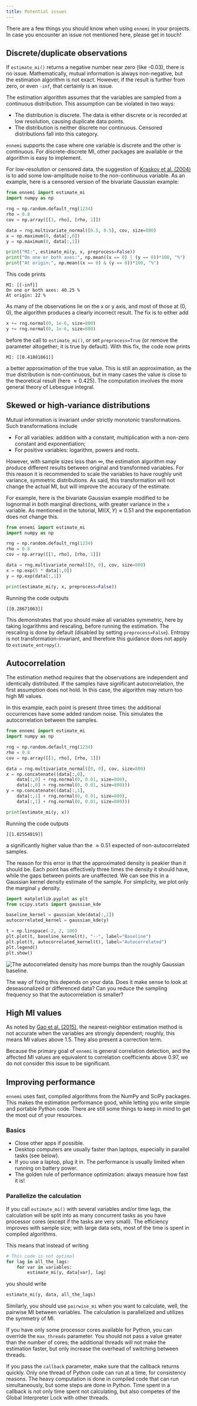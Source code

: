 ```yaml
---
title: Potential issues
---
```


There are a few things you should know when using `ennemi` in your projects.
In case you encounter an issue not mentioned here, please get in touch!



## Discrete/duplicate observations
If `estimate_mi()` returns a negative number near zero (like -0.03),
there is no issue.
Mathematically, mutual information is always non-negative,
but the estimation algorithm is not exact.
However, if the result is further from zero, or even `-inf`,
that certainly is an issue.

The estimation algorithm assumes that the variables are
sampled from a continuous distribution.
This assumption can be violated in two ways:
- The distribution is discrete.
  The data is either discrete or is recorded at low resolution,
  causing duplicate data points.
- The distribution is neither discrete nor continuous.
  Censored distributions fall into this category.

`ennemi` supports the case where one variable is discrete and the other is continuous.
For discrete-discrete MI, other packages are available or the algorithm is easy to implement.

For low-resolution or censored data, the suggestion of
[Kraskov et al. (2004)](https://link.aps.org/doi/10.1103/PhysRevE.69.066138)
is to add some low-amplitude noise to the non-continuous variable.
As an example, here is a censored version of the bivariate Gaussian example:
```python
from ennemi import estimate_mi
import numpy as np

rng = np.random.default_rng(1234)
rho = 0.8
cov = np.array([[1, rho], [rho, 1]])

data = rng.multivariate_normal([0.5, 0.5], cov, size=800)
x = np.maximum(0, data[:,0])
y = np.maximum(0, data[:,1])

print("MI:", estimate_mi(y, x, preprocess=False))
print("On one or both axes:", np.mean((x == 0) | (y == 0))*100, "%")
print("At origin:", np.mean((x == 0) & (y == 0))*100, "%")
```
This code prints
```
MI: [[-inf]]
On one or both axes: 40.25 %
At origin: 22 %
```
As many of the observations lie on the x or y axis, and most of those at $(0, 0)$,
the algorithm produces a clearly incorrect result.
The fix is to either add
```python
x += rng.normal(0, 1e-6, size=800)
y += rng.normal(0, 1e-6, size=800)
```
before the call to `estimate_mi()`,
or set `preprocess=True` (or remove the parameter altogether; it is true by default).
With this fix, the code now prints
```
MI: [[0.41881861]]
```
a better approximation of the true value.
This is still an approximation, as the true distribution is non-continuous,
but in many cases the value is close to the theoretical result (here $\approx 0.425$).
The computation involves the more general theory of Lebesgue integral.



## Skewed or high-variance distributions
Mutual information is invariant under strictly monotonic transformations.
Such transformations include
- For all variables: addition with a constant,
  multiplication with a non-zero constant and exponentiation;
- For positive variables: logarithm, powers and roots.

However, with sample sizes less than $\infty$,
the estimation algorithm may produce different results
between original and transformed variables.
For this reason it is recommended to scale the variables to have
roughly unit variance, symmetric distributions.
As said, this transformation will not change the actual MI,
but will improve the accuracy of the estimate.

For example, here is the bivariate Gaussian example modified to be
lognormal in both marginal directions,
with greater variance in the `x` variable.
As mentioned in the tutorial, $\mathrm{MI}(X, Y) \approx 0.51$ and
the exponentiation does not change this.
```python
from ennemi import estimate_mi
import numpy as np

rng = np.random.default_rng(1234)
rho = 0.8
cov = np.array([[1, rho], [rho, 1]])

data = rng.multivariate_normal([0, 0], cov, size=800)
x = np.exp(5 * data[:,0])
y = np.exp(data[:,1])

print(estimate_mi(y, x, preprocess=False))
```

Running the code outputs
```
[[0.28671063]]
```

This demonstrates that you should make all variables symmetric,
here by taking logarithms and rescaling,
before running the estimation.
The rescaling is done by default (disabled by setting `preprocess=False`).
Entropy is not transformation-invariant, and therefore this guidance
does not apply to `estimate_entropy()`.



## Autocorrelation
The estimation method requires that the observations are
independent and identically distributed.
If the samples have significant autocorrelation, the first assumption does not hold.
In this case, the algorithm may return too high MI values.

In this example, each point is present three times:
the additional occurrences have some added random noise.
This simulates the autocorrelation between the samples.
```python
from ennemi import estimate_mi
import numpy as np

rng = np.random.default_rng(1234)
rho = 0.8
cov = np.array([[1, rho], [rho, 1]])

data = rng.multivariate_normal([0, 0], cov, size=800)
x = np.concatenate((data[:,0],
    data[:,0] + rng.normal(0, 0.01, size=800),
    data[:,0] + rng.normal(0, 0.01, size=800)))
y = np.concatenate((data[:,1],
    data[:,1] + rng.normal(0, 0.01, size=800),
    data[:,1] + rng.normal(0, 0.01, size=800)))

print(estimate_mi(y, x))
```

Running the code outputs
```
[[1.02554819]]
```
a significantly higher value than the $\approx 0.51$ expected of
non-autocorrelated samples.

The reason for this error is that the approximated density is peakier than
it should be.
Each point has effectively three times the density it should have,
while the gaps between points are unaffected.
We can see this in a Gaussian kernel density estimate of the sample.
For simplicity, we plot only the marginal `y` density.
```python
import matplotlib.pyplot as plt
from scipy.stats import gaussian_kde

baseline_kernel = gaussian_kde(data[:,1])
autocorrelated_kernel = gaussian_kde(y)

t = np.linspace(-2, 2, 100)
plt.plot(t, baseline_kernel(t), "--", label="Baseline")
plt.plot(t, autocorrelated_kernel(t), label="Autocorrelated")
plt.legend()
plt.show()
```

![The autocorrelated density has more bumps than the roughly Gaussian baseline.](autocorrelation_kde.png)

The way of fixing this depends on your data.
Does it make sense to look at deseasonalized or differenced data?
Can you reduce the sampling frequency so that the autocorrelation is smaller?



## High MI values
As noted by [Gao et al. (2015)](http://proceedings.mlr.press/v38/gao15.pdf),
the nearest-neighbor estimation method is not accurate when the variables
are strongly dependent; roughly, this means MI values above 1.5.
They also present a correction term.

Because the primary goal of `ennemi` is general correlation detection,
and the affected MI values are equivalent to correlation coefficients
above 0.97, we do not consider this issue to be significant.



## Improving performance
`ennemi` uses fast, compiled algorithms from the NumPy and SciPy packages.
This makes the estimation performance good, while letting you write
simple and portable Python code.
There are still some things to keep in mind to get the most out of your resources.


### Basics
- Close other apps if possible.
- Desktop computers are usually faster than laptops,
  especially in parallel tasks (see below).
- If you use a laptop, plug it in.
  The performance is usually limited when running on battery power.
- The golden rule of performance optimization: always measure how fast it is!


### Parallelize the calculation
If you call `estimate_mi()` with several variables and/or time lags,
the calculation will be split into as many concurrent tasks
as you have processor cores (except if the tasks are very small).
The efficiency improves with sample size;
with large data sets, most of the time is spent in compiled algorithms.

This means that instead of writing
```python
# This code is not optimal
for lag in all_the_lags:
    for var in variables:
        estimate_mi(y, data[var], lag)
```
you should write
```python
estimate_mi(y, data, all_the_lags)
```

Similarly, you should use `pairwise_mi` when you want to calculate,
well, the pairwise MI between variables.
The calculation is parallelized and utilizes the symmetry of MI.

If you have only some processor cores available for Python,
you can override the `max_threads` parameter.
You should not pass a value greater than the number of cores;
the additional threads will not make the estimation faster,
but only increase the overhead of switching between threads.

If you pass the `callback` parameter, make sure that the callback returns quickly.
Only one thread of Python code can run at a time, for consistency reasons.
The heavy computation is done in compiled code that can run simultaneously,
but some steps are done in Python.
Time spent in a callback is not only time spent not calculating,
but also competes of the Global Interpreter Lock with other threads.
